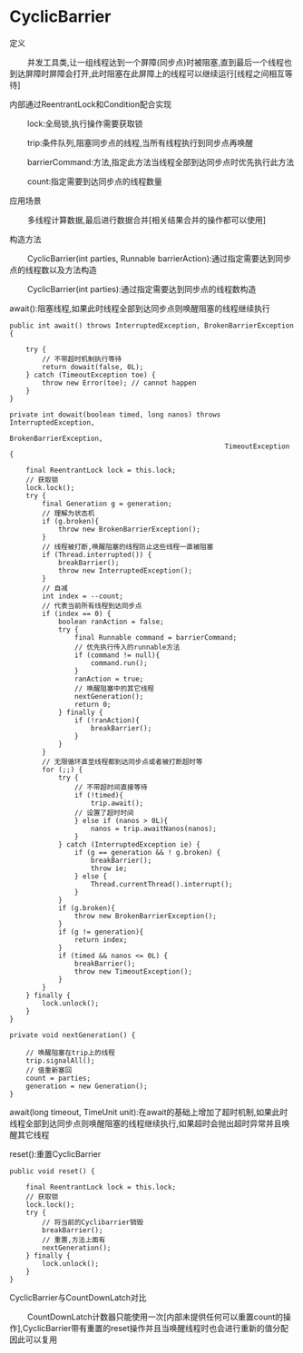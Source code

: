 # CyclicBarrier
定义

&nbsp;&nbsp;&nbsp;&nbsp;&nbsp;&nbsp;&nbsp;&nbsp;并发工具类,让一组线程达到一个屏障(同步点)时被阻塞,直到最后一个线程也到达屏障时屏障会打开,此时阻塞在此屏障上的线程可以继续运行[线程之间相互等待]

内部通过ReentrantLock和Condition配合实现

&nbsp;&nbsp;&nbsp;&nbsp;&nbsp;&nbsp;&nbsp;&nbsp;lock:全局锁,执行操作需要获取锁

&nbsp;&nbsp;&nbsp;&nbsp;&nbsp;&nbsp;&nbsp;&nbsp;trip:条件队列,阻塞同步点的线程,当所有线程执行到同步点再唤醒

&nbsp;&nbsp;&nbsp;&nbsp;&nbsp;&nbsp;&nbsp;&nbsp;barrierCommand:方法,指定此方法当线程全部到达同步点时优先执行此方法

&nbsp;&nbsp;&nbsp;&nbsp;&nbsp;&nbsp;&nbsp;&nbsp;count:指定需要到达同步点的线程数量

应用场景

&nbsp;&nbsp;&nbsp;&nbsp;&nbsp;&nbsp;&nbsp;&nbsp;多线程计算数据,最后进行数据合并[相关结果合并的操作都可以使用]

构造方法

&nbsp;&nbsp;&nbsp;&nbsp;&nbsp;&nbsp;&nbsp;&nbsp;CyclicBarrier(int parties, Runnable barrierAction):通过指定需要达到同步点的线程数以及方法构造

&nbsp;&nbsp;&nbsp;&nbsp;&nbsp;&nbsp;&nbsp;&nbsp;CyclicBarrier(int parties):通过指定需要达到同步点的线程数构造

await():阻塞线程,如果此时线程全部到达同步点则唤醒阻塞的线程继续执行
```
public int await() throws InterruptedException, BrokenBarrierException {
    
    try {
        // 不带超时机制执行等待
        return dowait(false, 0L);
    } catch (TimeoutException toe) {
        throw new Error(toe); // cannot happen
    }
}

private int dowait(boolean timed, long nanos) throws InterruptedException, 
                                                     BrokenBarrierException,
                                                     TimeoutException {
        
    final ReentrantLock lock = this.lock;
    // 获取锁
    lock.lock();
    try {
        final Generation g = generation;
        // 理解为状态机
        if (g.broken){
            throw new BrokenBarrierException();
        }
        // 线程被打断,唤醒阻塞的线程防止这些线程一直被阻塞
        if (Thread.interrupted()) {
            breakBarrier();
            throw new InterruptedException();
        }
        // 自减
        int index = --count;
        // 代表当前所有线程到达同步点
        if (index == 0) {
            boolean ranAction = false;
            try {
                final Runnable command = barrierCommand;
                // 优先执行传入的runnable方法
                if (command != null){
                    command.run();
                }
                ranAction = true;
                // 唤醒阻塞中的其它线程
                nextGeneration();
                return 0;
            } finally {
                if (!ranAction){
                    breakBarrier();
                }
            }
        }
        // 无限循环直至线程都到达同步点或者被打断超时等
        for (;;) {
            try {
                // 不带超时间直接等待
                if (!timed){
                    trip.await();
                // 设置了超时时间
                } else if (nanos > 0L){
                    nanos = trip.awaitNanos(nanos);
                }
            } catch (InterruptedException ie) {
                if (g == generation && ! g.broken) {
                    breakBarrier();
                    throw ie;
                } else {
                    Thread.currentThread().interrupt();
                }
            }
            if (g.broken){
                throw new BrokenBarrierException();
            }
            if (g != generation){
                return index;
            }
            if (timed && nanos <= 0L) {
                breakBarrier();
                throw new TimeoutException();
            }
        }
    } finally {
        lock.unlock();
    }
}

private void nextGeneration() {

    // 唤醒阻塞在trip上的线程
    trip.signalAll();
    // 值重新塞回
    count = parties;
    generation = new Generation();
}
```
await(long timeout, TimeUnit unit):在await的基础上增加了超时机制,如果此时线程全部到达同步点则唤醒阻塞的线程继续执行,如果超时会抛出超时异常并且唤醒其它线程

reset():重置CyclicBarrier
```
public void reset() {

    final ReentrantLock lock = this.lock;
    // 获取锁
    lock.lock();
    try {
        // 将当前的Cyclibarrier销毁
        breakBarrier();
        // 重置,方法上面有
        nextGeneration();
    } finally {
        lock.unlock();
    }
}
```

CyclicBarrier与CountDownLatch对比

&nbsp;&nbsp;&nbsp;&nbsp;&nbsp;&nbsp;&nbsp;&nbsp;CountDownLatch计数器只能使用一次[内部未提供任何可以重置count的操作],CyclicBarrier带有重置的reset操作并且当唤醒线程时也会进行重新的值分配因此可以复用